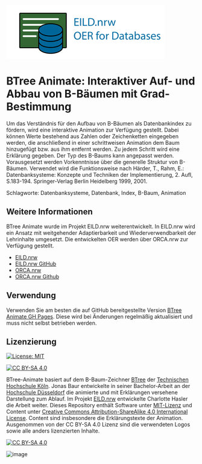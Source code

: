 ![EILD-Logo](logos/EILD-Logo.png)

# BTree Animate: Interaktiver Auf- und Abbau von B-Bäumen mit Grad-Bestimmung

Um das Verständnis für den Aufbau von B-Bäumen als Datenbankindex zu fördern, wird eine interaktive Animation zur Verfügung gestellt. Dabei können Werte bestehend aus Zahlen oder Zeichenketten eingegeben werden, die anschließend in einer schrittweisen Animation dem Baum hinzugefügt bzw. aus ihm entfernt werden. Zu jedem Schritt wird eine Erklärung gegeben. Der Typ des B-Baums kann angepasst werden. Vorausgesetzt werden Vorkenntnisse über die generelle Struktur von B-Bäumen. Verwendet wird die Funktionsweise nach Härder, T., Rahm, E.: Datenbanksysteme: Konzepte und Techniken der Implementierung, 2. Aufl, S.183-194. Springer-Verlag Berlin Heidelberg 1999, 2001. 

Schlagworte: Datenbanksysteme, Datenbank, Index, B-Baum, Animation

## Weitere Informationen
BTree Animate wurde im Projekt EILD.nrw weiterentwickelt. In EILD.nrw wird ein Ansatz mit weitgehender Adaptierbarkeit und Wiederverwendbarkeit der Lehrinhalte umgesetzt. Die entwickelten OER werden über ORCA.nrw zur Verfügung gestellt.
- [EILD.nrw]
- [EILD.nrw GitHub]
- [ORCA.nrw]
- [ORCA.nrw Github]

## Verwendung

Verwenden Sie am besten die auf GitHub bereitgestellte Version [BTree Animate GH Pages]. Diese wird bei Änderungen regelmäßig aktualisiert und muss nicht selbst betrieben werden.

## Lizenzierung
[![License: MIT][MIT-shield]][MIT]

[![CC BY-SA 4.0][cc-by-sa-shield]][cc-by-sa]

BTree-Animate basiert auf dem B-Baum-Zeichner [BTree] der [Technischen Hochschule Köln][TH Köln]. Jonas Baur entwickelte in seiner Bachelor-Arbeit an der [Hochschule Düsseldorf][HSD] die animierte und mit Erklärungen versehene Darstellung zum Ablauf. Im Projekt [EILD.nrw] entwickelte Charlotte Hasler die Arbeit weiter. Dieses Repository enthält Software unter [MIT-Lizenz][MIT] und Content unter [Creative Commons Attribution-ShareAlike 4.0 International License][cc-by-sa]. Content sind insbesondere die Erklärungstexte der Animation. Ausgenommen von der CC BY-SA 4.0 Lizenz sind die verwendeten Logos sowie alle anders lizenzierten Inhalte.

[![CC BY-SA 4.0][cc-by-sa-image]][cc-by-sa]

![image](https://user-images.githubusercontent.com/73349129/233968870-b61f0850-e7c2-489f-a597-53e030794b22.png)


[MIT]: https://github.com/EILD-nrw/btree-animate/blob/master/LICENCE
[MIT-shield]: https://img.shields.io/badge/License-MIT-yellow.svg
[cc-by-sa]: http://creativecommons.org/licenses/by-sa/4.0/
[cc-by-sa-image]: https://licensebuttons.net/l/by-sa/4.0/88x31.png
[cc-by-sa-shield]: https://img.shields.io/badge/License-CC%20BY--SA%204.0-lightgrey.svg
[HSD]: https://www.hs-duesseldorf.de/
[TH Köln]: https://www.th-koeln.de/
[BTree]: https://github.com/orca-nrw/b-tree
[BTree Animate GH Pages]: https://eild-nrw.github.io/btree-animate/
[EILD.nrw]: https://www.eild.nrw/
[EILD.nrw GitHub]: https://github.com/EILD-nrw
[ORCA.nrw]: https://www.orca.nrw/
[ORCA.nrw Github]: https://github.com/orca-nrw
